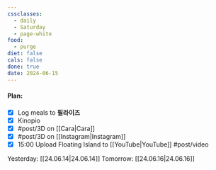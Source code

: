 ```yaml
---
cssclasses:
  - daily
  - Saturday
  - page-white
food:
  - purge
diet: false
cals: false
done: true
date: 2024-06-15
---
```

#### Plan:
- [x] Log meals to **필라이즈**
- [x] Kinopio
- [x] #post/3D on [[Cara|Cara]]
- [x] #post/3D on [[Instagram|Instagram]]
- [x] 15:00 Upload Floating Island to [[YouTube|YouTube]] #post/video

Yesterday: [[24.06.14|24.06.14]]
Tomorrow: [[24.06.16|24.06.16]]